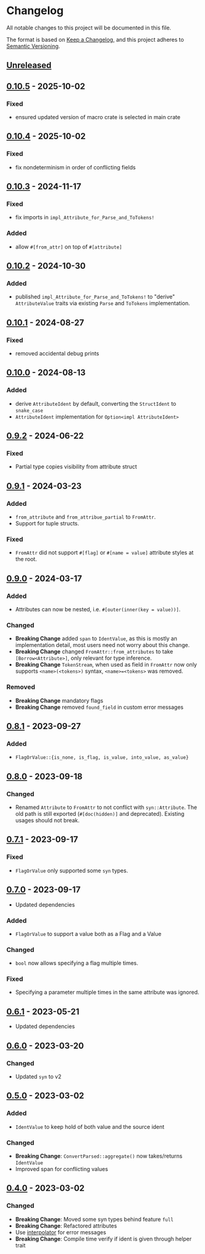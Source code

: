 # Changelog
All notable changes to this project will be documented in this file.

The format is based on [Keep a Changelog](https://keepachangelog.com/en/1.0.0/),
and this project adheres to [Semantic Versioning](https://semver.org/spec/v2.0.0.html).

## [Unreleased]

## [0.10.5] - 2025-10-02
### Fixed
- ensured updated version of macro crate is selected in main crate

## [0.10.4] - 2025-10-02
### Fixed
- fix nondeterminism in order of conflicting fields

## [0.10.3] - 2024-11-17
### Fixed
- fix imports in `impl_Attribute_for_Parse_and_ToTokens!`
### Added
- allow `#[from_attr]` on top of `#[attribute]`

## [0.10.2] - 2024-10-30
### Added
- published `impl_Attribute_for_Parse_and_ToTokens!` to "derive" `AttributeValue` traits via existing `Parse` and `ToTokens` implementation.

## [0.10.1] - 2024-08-27
### Fixed
- removed accidental debug prints

## [0.10.0] - 2024-08-13
### Added
- derive `AttributeIdent` by default, converting the `StructIdent` to `snake_case`
- `AttributeIdent` implementation for `Option<impl AttributeIdent>`

## [0.9.2] - 2024-06-22
### Fixed
- Partial type copies visibility from attribute struct

## [0.9.1] - 2024-03-23
### Added
- `from_attribute` and `from_attribue_partial` to `FromAttr`.
- Support for tuple structs.

### Fixed
- `FromAttr` did not support `#[flag]` or `#[name = value]` attribute styles at the root.

## [0.9.0] - 2024-03-17
### Added
- Attributes can now be nested, i.e. `#[outer(inner(key = value))]`.

### Changed
- **Breaking Change** added `span` to `IdentValue`, as this is mostly an implementation detail,
  most users need not worry about this change.
- **Breaking Change** changed `FromAttr::from_attributes` to take `[Borrow<Attribute>]`, only relevant for type inference.
- **Breaking Change** `TokenStream`, when used as field in `FromAttr` now only supports `<name>(<tokens>)` syntax, `<name>=<tokens>` was removed.

### Removed
- **Breaking Change** mandatory flags
- **Breaking Change** removed `found_field` in custom error messages

## [0.8.1] - 2023-09-27
### Added
- `FlagOrValue::{is_none, is_flag, is_value, into_value, as_value}`

## [0.8.0] - 2023-09-18
### Changed
- Renamed `Attribute` to `FromAttr` to not conflict with `syn::Attribute`.
  The old path is still exported (`#[doc(hidden)]` and deprecated). Existing usages should not break.

## [0.7.1] - 2023-09-17
### Fixed
- `FlagOrValue` only supported some `syn` types.

## [0.7.0] - 2023-09-17
- Updated dependencies

### Added
- `FlagOrValue` to support a value both as a Flag and a Value

### Changed
- `bool` now allows specifying a flag multiple times.

### Fixed
- Specifying a parameter multiple times in the same attribute was ignored.

## [0.6.1] - 2023-05-21
- Updated dependencies

## [0.6.0] - 2023-03-20
### Changed
- Updated `syn` to v2

## [0.5.0] - 2023-03-02
### Added
- `IdentValue` to keep hold of both value and the source ident

### Changed
- **Breaking Change**: `ConvertParsed::aggregate()` now takes/returns
  `IdentValue`
- Improved span for conflicting values

## [0.4.0] - 2023-03-02
### Changed
- **Breaking Change**: Moved some syn types behind feature `full`
- **Breaking Change**: Refactored attributes
- Use [interpolator](https://docs.rs/interpolator) for error messages
- **Breaking Change**: Compile time verify if ident is given through helper
  trait

[unreleased]: https://github.com/ModProg/attribute-derive/compare/v0.10.5...HEAD
[0.10.5]: https://github.com/ModProg/attribute-derive/compare/v0.10.4...v0.10.5
[0.10.4]: https://github.com/ModProg/attribute-derive/compare/v0.10.3...v0.10.4
[0.10.3]: https://github.com/ModProg/attribute-derive/compare/v0.10.2...v0.10.3
[0.10.2]: https://github.com/ModProg/attribute-derive/compare/v0.10.1...v0.10.2
[0.10.1]: https://github.com/ModProg/attribute-derive/compare/v0.10.0...v0.10.1
[0.10.0]: https://github.com/ModProg/attribute-derive/compare/v0.9.2...v0.10.0
[0.9.2]: https://github.com/ModProg/attribute-derive/compare/v0.9.1...v0.9.2
[0.9.1]: https://github.com/ModProg/attribute-derive/compare/v0.9.0...v0.9.1
[0.9.0]: https://github.com/ModProg/attribute-derive/compare/v0.8.1...v0.9.0
[0.8.1]: https://github.com/ModProg/attribute-derive/compare/v0.8.0...v0.8.1
[0.8.0]: https://github.com/ModProg/attribute-derive/compare/v0.7.1...v0.8.0
[0.7.1]: https://github.com/ModProg/attribute-derive/compare/v0.7.0...v0.7.1
[0.7.0]: https://github.com/ModProg/attribute-derive/compare/v0.6.1...v0.7.0
[0.6.1]: https://github.com/ModProg/attribute-derive/compare/v0.6.0...v0.6.1
[0.6.0]: https://github.com/ModProg/attribute-derive/compare/v0.5.0...v0.6.0
[0.5.0]: https://github.com/ModProg/attribute-derive/compare/v0.3.1...v0.5.0
[0.4.0]: https://github.com/ModProg/attribute-derive/compare/v0.3.1...v0.4.0
